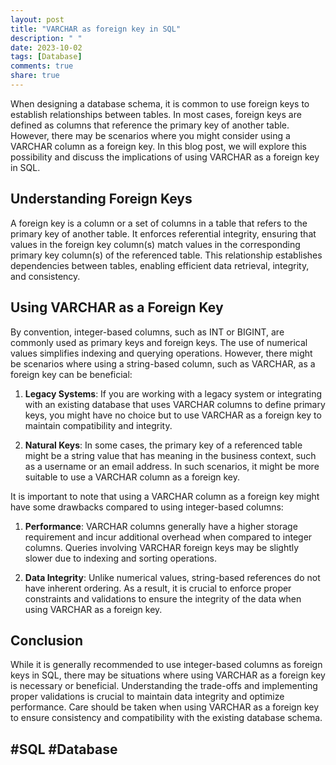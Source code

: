 ```yaml
---
layout: post
title: "VARCHAR as foreign key in SQL"
description: " "
date: 2023-10-02
tags: [Database]
comments: true
share: true
---
```


When designing a database schema, it is common to use foreign keys to establish relationships between tables. In most cases, foreign keys are defined as columns that reference the primary key of another table. However, there may be scenarios where you might consider using a VARCHAR column as a foreign key. In this blog post, we will explore this possibility and discuss the implications of using VARCHAR as a foreign key in SQL.

## Understanding Foreign Keys

A foreign key is a column or a set of columns in a table that refers to the primary key of another table. It enforces referential integrity, ensuring that values in the foreign key column(s) match values in the corresponding primary key column(s) of the referenced table. This relationship establishes dependencies between tables, enabling efficient data retrieval, integrity, and consistency.

## Using VARCHAR as a Foreign Key

By convention, integer-based columns, such as INT or BIGINT, are commonly used as primary keys and foreign keys. The use of numerical values simplifies indexing and querying operations. However, there might be scenarios where using a string-based column, such as VARCHAR, as a foreign key can be beneficial:

1. **Legacy Systems**: If you are working with a legacy system or integrating with an existing database that uses VARCHAR columns to define primary keys, you might have no choice but to use VARCHAR as a foreign key to maintain compatibility and integrity.

2. **Natural Keys**: In some cases, the primary key of a referenced table might be a string value that has meaning in the business context, such as a username or an email address. In such scenarios, it might be more suitable to use a VARCHAR column as a foreign key.

It is important to note that using a VARCHAR column as a foreign key might have some drawbacks compared to using integer-based columns:

1. **Performance**: VARCHAR columns generally have a higher storage requirement and incur additional overhead when compared to integer columns. Queries involving VARCHAR foreign keys may be slightly slower due to indexing and sorting operations.

2. **Data Integrity**: Unlike numerical values, string-based references do not have inherent ordering. As a result, it is crucial to enforce proper constraints and validations to ensure the integrity of the data when using VARCHAR as a foreign key.

## Conclusion

While it is generally recommended to use integer-based columns as foreign keys in SQL, there may be situations where using VARCHAR as a foreign key is necessary or beneficial. Understanding the trade-offs and implementing proper validations is crucial to maintain data integrity and optimize performance. Care should be taken when using VARCHAR as a foreign key to ensure consistency and compatibility with the existing database schema.

## #SQL #Database